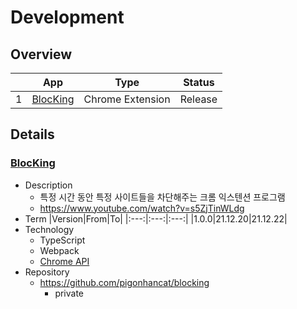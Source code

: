 # Development

## Overview

|     |          App          |       Type       | Status  |
| :-: | :-------------------: | :--------------: | :-----: |
|  1  | [BlocKing](#blocking) | Chrome Extension | Release |

## Details

### [BlocKing](https://chrome.google.com/webstore/detail/blocking/ggndobfngfllnfllekmnpejihinpckep)

- Description
  - 특정 시간 동안 특정 사이트들을 차단해주는 크롬 익스텐션 프로그램
  - https://www.youtube.com/watch?v=s5ZjTinWLdg
- Term
  |Version|From|To|
  |:---:|:---:|:---:|
  |1.0.0|21.12.20|21.12.22|
- Technology
  - TypeScript
  - Webpack
  - [Chrome API](https://developer.chrome.com/docs/extensions/reference/)
- Repository
  - https://github.com/pigonhancat/blocking
    - private
